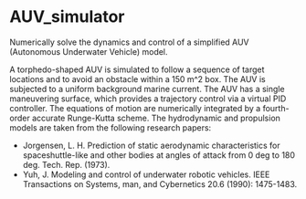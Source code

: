 # AUV_simulator
Numerically solve the dynamics and control of a simplified AUV (Autonomous Underwater Vehicle) model.

A torphedo-shaped AUV is simulated to follow a sequence of target locations and to avoid an obstacle within a 150 m^2 box. The AUV is subjected to a uniform background marine current. The AUV has a single maneuvering surface, which provides a trajectory control via a virtual PID controller. The equations of motion are numerically integrated by a fourth-order accurate Runge-Kutta scheme. The hydrodynamic and propulsion models are taken from the following research papers:

- Jorgensen, L. H. Prediction of static aerodynamic characteristics for spaceshuttle-like and other bodies at angles of attack from 0 deg to 180 deg. Tech. Rep. (1973).
- Yuh, J. Modeling and control of underwater robotic vehicles. IEEE Transactions on Systems, man, and Cybernetics 20.6 (1990): 1475-1483.
